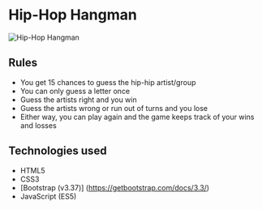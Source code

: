 # Hip-Hop Hangman

![Hip-Hop Hangman](https://media.giphy.com/media/9ryA7DdaDQki89Q0Ue/giphy.gif)

## Rules
- You get 15 chances to guess the hip-hip artist/group
- You can only guess a letter once
- Guess the artists right and you win
- Guess the artists wrong or run out of turns and you lose
- Either way, you can play again and the game keeps track of your wins and losses

## Technologies used
- HTML5
- CSS3
- [Bootstrap (v3.37)] (https://getbootstrap.com/docs/3.3/)
- JavaScript (ES5)

